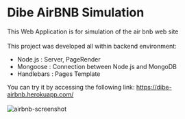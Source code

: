 # Dibe AirBNB Simulation

This Web Application is for simulation of the air bnb web site<br>
<br>
This project was developed all within backend environment:<br>
 - Node.js : Server, PageRender         
 - Mongoose : Connection between Node.js and MongoDB    
 - Handlebars : Pages Template    
 
You can try it by accessing the following link: https://dibe-airbnb.herokuapp.com/ <br>
<br>
![airbnb-screenshot](https://user-images.githubusercontent.com/5942022/130246210-6a4a8209-d641-4b1e-9d35-a686462daa21.png)

